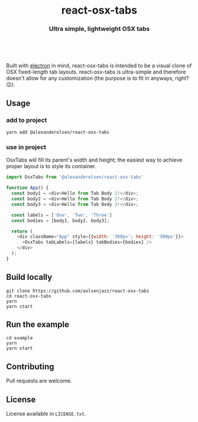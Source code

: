 <h1 align="center">react-osx-tabs</h1>
<h3 align="center">Ultra simple, lightweight  OSX tabs</h3>
</br></br>
<!-- insert gif -->
</br>

Built with [electron](https://www.electronjs.org/) in mind, react-osx-tabs is intended to be a visual clone of OSX fixed-length tab layouts. react-osx-tabs is ultra-simple and therefore doesn't allow for any customization (the purpose is to fit in anyways, right? 😉).

## Usage

### add to project

```shell
yarn add @alexanderolsen/react-osx-tabs
```

### use in project

OsxTabs will fill its parent's width and height; the easiest way to achieve proper layout is to style its container.

```js
import OsxTabs from '@alexanderolsen/react-osx-tabs'

function App() {
  const body1 = <div>Hello from Tab Body 1!</div>;
  const body2 = <div>Hello from Tab Body 2!</div>;
  const body3 = <div>Hello from Tab Body 3!</div>;

  const labels = ['One', 'Two', 'Three']
  const bodies = [body1, body2, body3];

  return (
    <div className="App" style={{width: '300px'; height: '300px'}}>
      <OsxTabs tabLabels={labels} tabBodies={bodies} />
    </div>
  );
}
```

## Build locally

```shell
git clone https://github.com/aolsenjazz/react-osx-tabs
cd react-osx-tabs
yarn
yarn start
```

## Run the example
```shell
cd example
yarn
yarn start
```

## Contributing

Pull requests are welcome.

## License

License available in `LICENSE.txt`.

